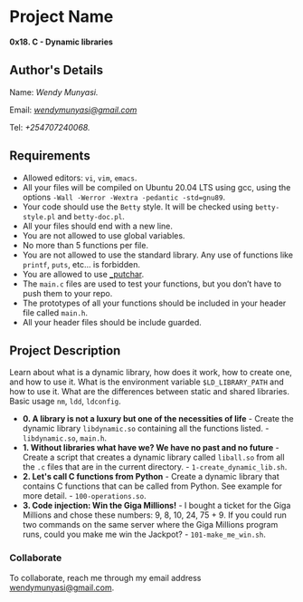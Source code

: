 # Project Name
**0x18. C - Dynamic libraries**

## Author's Details
Name: *Wendy Munyasi.*

Email: *wendymunyasi@gmail.com*

Tel: *+254707240068.*

##  Requirements
*   Allowed editors: `vi`, `vim`, `emacs`.
*   All your files will be compiled on Ubuntu 20.04 LTS using gcc, using the options `-Wall -Werror -Wextra -pedantic -std=gnu89`.
*   Your code should use the `Betty` style. It will be checked using `betty-style.pl` and `betty-doc.pl`.
*   All your files should end with a new line.
*   You are not allowed to use global variables.
*   No more than 5 functions per file.
*   You are not allowed to use the standard library. Any use of functions like `printf`, `puts`, etc… is forbidden.
*   You are allowed to use [_putchar](https://github.com/holbertonschool/_putchar.c/blob/master/_putchar.c).
*   The `main.c` files are used to test your functions, but you don’t have to push them to your repo.
*   The prototypes of all your functions should be included in your header file called `main.h`.
*   All your header files should be include guarded.


## Project Description
Learn about what is a dynamic library, how does it work, how to create one, and how to use it.
What is the environment variable `$LD_LIBRARY_PATH` and how to use it.
What are the differences between static and shared libraries.
Basic usage `nm`, `ldd`, `ldconfig`.

* **0. A library is not a luxury but one of the necessities of life** - Create the dynamic library `libdynamic.so` containing all the functions listed. - `libdynamic.so`, `main.h`.
* **1. Without libraries what have we? We have no past and no future** - Create a script that creates a dynamic library called `liball.so` from all the `.c` files that are in the current directory. - `1-create_dynamic_lib.sh`.
* **2. Let's call C functions from Python** - Create a dynamic library that contains C functions that can be called from Python. See example for more detail. - `100-operations.so`.
* **3. Code injection: Win the Giga Millions!** - I bought a ticket for the Giga Millions and chose these numbers: 9, 8, 10, 24, 75 + 9. If you could run two commands on the same server where the Giga Millions program runs, could you make me win the Jackpot? - `101-make_me_win.sh`.

### Collaborate

To collaborate, reach me through my email address wendymunyasi@gmail.com.